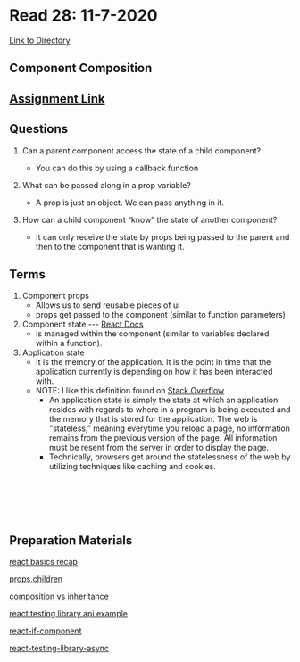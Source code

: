 # Read 28: 11-7-2020

[Link to Directory](/README.md)
## Component Composition
## [Assignment Link](https://canvas.instructure.com/courses/2168372/discussion_topics/9374383)

## **Questions**
1. Can a parent component access the state of a child component?
   - You can do this by using a callback function

1. What can be passed along in a prop variable?
    - A prop is just an object. We can pass anything in it. 

1. How can a child component “know” the state of another component?
    - It can only receive the state by props being passed to the parent and then to the component that is wanting it.


## **Terms**
1. Component props
    - Allows us to send reusable pieces of ui
    - props get passed to the component (similar to function parameters)
1. Component state --- [React Docs](https://reactjs.org/docs/faq-state.html#gatsby-focus-wrapper)
    - is managed within the component (similar to variables declared within a function).
1. Application state
    - It is the memory of the application. It is the point in time that the application currently is depending on how it has been interacted with.
    - NOTE: I like this definition found on [Stack Overflow](https://stackoverflow.com/questions/8102674/what-is-application-state#:~:text=An%20application%20state%20is%20simply,previous%20version%20of%20the%20page.)
      - An application state is simply the state at which an application resides with regards to where in a program is being executed and the memory that is stored for the application. The web is "stateless," meaning everytime you reload a page, no information remains from the previous version of the page. All information must be resent from the server in order to display the page.
      - Technically, browsers get around the statelessness of the web by utilizing techniques like caching and cookies.

    

<br>
<br>
<br>
<br>

## **Preparation Materials**

[react basics recap](https://www.freecodecamp.org/news/these-are-the-concepts-you-should-know-in-react-js-after-you-learn-the-basics-ee1d2f4b8030/)
<br>

[props.children](https://codeburst.io/a-quick-intro-to-reacts-props-children-cb3d2fce4891)
<br>

[composition vs inheritance](https://reactjs.org/docs/composition-vs-inheritance.html)
<br>

[react testing library api example](https://testing-library.com/docs/react-testing-library/example-intro)
<br>

[react-if-component](https://www.npmjs.com/package/react-if)
<br>

[react-testing-library-async](https://testing-library.com/docs/dom-testing-library/api-async)

